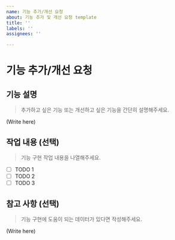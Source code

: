 ```yaml
---
name: 기능 추가/개선 요청
about: 기능 추가 및 개선 요청 template
title: ''
labels: ''
assignees: ''

---
```

# 기능 추가/개선 요청

## 기능 설명

> 추가하고 싶은 기능 또는 개선하고 싶은 기능을 간단히 설명해주세요.

(Write here)

## 작업 내용 (선택)

> 기능 구현 작업 내용을 나열해주세요.

- [ ] TODO 1
- [ ] TODO 2
- [ ] TODO 3

## 참고 사항 (선택)

> 기능 구현에 도움이 되는 데이터가 있다면 작성해주세요.

(Write here)
